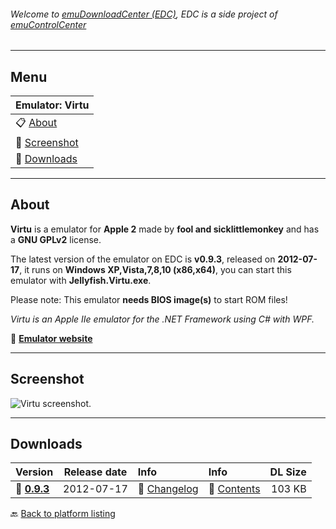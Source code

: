###### Welcome to [emuDownloadCenter (EDC)](https://github.com/PhoenixInteractiveNL/emuDownloadCenter/wiki/), EDC is a side project of [emuControlCenter](https://github.com/PhoenixInteractiveNL/emuControlCenter/wiki/)
***
## Menu
| **Emulator: Virtu** |
|:---------|
| :clipboard: [About](#about) |
| :sunrise: [Screenshot](#screenshot) |
| :floppy_disk: [Downloads](#downloads) |
***
## About
**Virtu** is a emulator for **Apple 2** made by **fool and sicklittlemonkey** and has a **GNU GPLv2** license.

The latest version of the emulator on EDC is **v0.9.3**, released on **2012-07-17**, it runs on **Windows XP,Vista,7,8,10 (x86,x64)**, you can start this emulator with **Jellyfish.Virtu.exe**.

Please note: This emulator **needs BIOS image(s)** to start ROM files!

_Virtu is an Apple IIe emulator for the .NET Framework using C# with WPF._

:link: [**Emulator website**](http://virtu.codeplex.com/)
***
## Screenshot
![](https://raw.githubusercontent.com/PhoenixInteractiveNL/emuDownloadCenter/master/hooks/virtu/screen.jpg "Virtu screenshot.")
***
## Downloads
| Version  | Release date  | Info       | Info       | DL Size    |
|:---------|:-------------:|:-----------|:-----------|-----------:|
| :floppy_disk: [**0.9.3**](https://github.com/PhoenixInteractiveNL/edc-repo0002/raw/master/virtu/0.9.3.7z) | 2012-07-17 | :page_facing_up: [Changelog](https://github.com/PhoenixInteractiveNL/edc-repo0002/blob/master/virtu/0.9.3_changelog.txt) | :mag_right: [Contents](https://github.com/PhoenixInteractiveNL/edc-repo0002/blob/master/virtu/0.9.3_contents.txt) | 103 KB |

:back: [Back to platform listing](https://github.com/PhoenixInteractiveNL/emuDownloadCenter/wiki/EDC-Platform-List)
